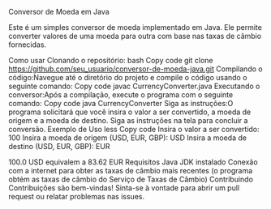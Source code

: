 

Conversor de Moeda em Java

Este é um simples conversor de moeda implementado em Java. Ele permite converter valores de uma moeda para outra com base nas taxas de câmbio fornecidas.

Como usar
Clonando o repositório:
bash
Copy code
git clone https://github.com/seu_usuario/conversor-de-moeda-java.git
Compilando o código:Navegue até o diretório do projeto e compile o código usando o seguinte comando:
Copy code
javac CurrencyConverter.java
Executando o conversor:Após a compilação, execute o programa com o seguinte comando:
Copy code
java CurrencyConverter
Siga as instruções:O programa solicitará que você insira o valor a ser convertido, a moeda de origem e a moeda de destino. Siga as instruções na tela para concluir a conversão.
Exemplo de Uso
less
Copy code
Insira o valor a ser convertido: 100
Insira a moeda de origem (USD, EUR, GBP): USD
Insira a moeda de destino (USD, EUR, GBP): EUR

100.0 USD equivalem a 83.62 EUR
Requisitos
Java JDK instalado
Conexão com a internet para obter as taxas de câmbio mais recentes (o programa obtém as taxas de câmbio do Serviço de Taxas de Câmbio)
Contribuindo
Contribuições são bem-vindas! Sinta-se à vontade para abrir um pull request ou relatar problemas nas issues.




